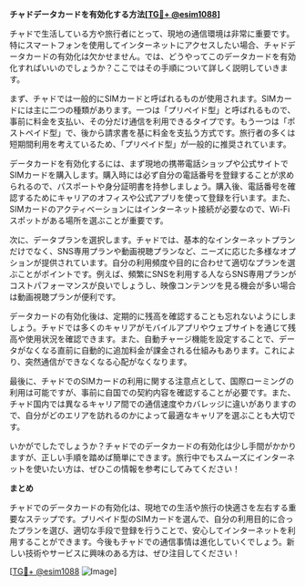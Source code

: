 **チャドデータカードを有効化する方法[[TG💪+ @esim1088](https://t.me/s/esim1088)]**

チャドで生活している方や旅行者にとって、現地の通信環境は非常に重要です。特にスマートフォンを使用してインターネットにアクセスしたい場合、チャドデータカードの有効化は欠かせません。では、どうやってこのデータカードを有効化すればいいのでしょうか？ここではその手順について詳しく説明していきます。

まず、チャドでは一般的にSIMカードと呼ばれるものが使用されます。SIMカードには主に二つの種類があります。一つは「プリペイド型」と呼ばれるもので、事前に料金を支払い、その分だけ通信を利用できるタイプです。もう一つは「ポストペイド型」で、後から請求書を基に料金を支払う方式です。旅行者の多くは短期間利用を考えているため、「プリペイド型」が一般的に推奨されています。

データカードを有効化するには、まず現地の携帯電話ショップや公式サイトでSIMカードを購入します。購入時には必ず自分の電話番号を登録することが求められるので、パスポートや身分証明書を持参しましょう。購入後、電話番号を確認するためにキャリアのオフィスや公式アプリを使って登録を行います。また、SIMカードのアクティベーションにはインターネット接続が必要なので、Wi-Fiスポットがある場所を選ぶことが重要です。

次に、データプランを選択します。チャドでは、基本的なインターネットプランだけでなく、SNS専用プランや動画視聴プランなど、ニーズに応じた多様なオプションが提供されています。自分の利用頻度や目的に合わせて適切なプランを選ぶことがポイントです。例えば、頻繁にSNSを利用する人ならSNS専用プランがコストパフォーマンスが良いでしょうし、映像コンテンツを見る機会が多い場合は動画視聴プランが便利です。

データカードの有効化後は、定期的に残高を確認することも忘れないようにしましょう。チャドでは多くのキャリアがモバイルアプリやウェブサイトを通じて残高や使用状況を確認できます。また、自動チャージ機能を設定することで、データがなくなる直前に自動的に追加料金が課金される仕組みもあります。これにより、突然通信ができなくなる心配がなくなります。

最後に、チャドでのSIMカードの利用に関する注意点として、国際ローミングの利用は可能ですが、事前に自国での契約内容を確認することが必要です。また、チャド国内では異なるキャリア間での通信速度やカバレッジに違いがありますので、自分がどのエリアを訪れるのかによって最適なキャリアを選ぶことも大切です。

いかがでしたでしょうか？チャドでのデータカードの有効化は少し手間がかかりますが、正しい手順を踏めば簡単にできます。旅行中でもスムーズにインターネットを使いたい方は、ぜひこの情報を参考にしてみてください！

**まとめ**

チャドでのデータカードの有効化は、現地での生活や旅行の快適さを左右する重要なステップです。プリペイド型のSIMカードを選んで、自分の利用目的に合ったプランを選び、適切な手段で登録を行うことで、安心してインターネットを利用することができます。今後もチャドでの通信事情は進化していくでしょう。新しい技術やサービスに興味のある方は、ぜひ注目してください！

[[TG💪+ @esim1088](https://t.me/s/esim1088) ![Image](https://i.postimg.cc/Y0z9fWf4/image.png)]